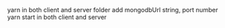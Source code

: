 yarn in both client and server folder
add mongodbUrl string, port number
yarn start in both client and server